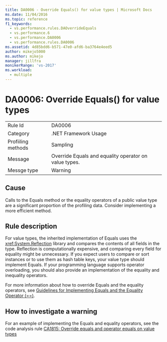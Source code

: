 ```yaml
---
title: DA0006 - Override Equals() for value types | Microsoft Docs
ms.date: 11/04/2016
ms.topic: reference
f1_keywords: 
  - vs.performance.rules.DAOverrideEquals
  - vs.performance.6
  - vs.performance.DA0006
  - vs.performance.rules.DA0006
ms.assetid: 4d85bdd6-b571-47e0-afd6-ba3764e4eed5
author: mikejo5000
ms.author: mikejo
manager: jillfra
monikerRange: 'vs-2017'
ms.workload: 
  - multiple
---
```

# DA0006: Override Equals() for value types

|||
|-|-|
|Rule Id|DA0006|
|Category|.NET Framework Usage|
|Profiiling methods|Sampling|
|Message|Override Equals and equality operator on value types.|
|Messge type|Warning|

## Cause
 Calls to the Equals method or the equality operators of a public value type are a significant proportion of the profiling data. Consider implementing a more efficient method.

## Rule description
 For value types, the inherited implementation of Equals uses the <xref:System.Reflection> library and compares the contents of all fields in the type. Reflection is computationally expensive, and comparing every field for equality might be unnecessary. If you expect users to compare or sort instances or to use them as hash table keys, your value type should implement Equals. If your programming language supports operator overloading, you should also provide an implementation of the equality and inequality operators.

 For more information about how to override Equals and the equality operators, see [Guidelines for Implementing Equals and the Equality Operator (==)](/dotnet/standard/design-guidelines/equality-operators).

## How to investigate a warning
 For an example of implementing the Equals and equality operators, see the code analysis rule [CA1815: Override equals and operator equals on value types](../code-quality/ca1815.md)
